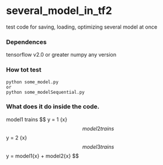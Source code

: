 <script async src="https://cdnjs.cloudflare.com/ajax/libs/mathjax/2.7.0/MathJax.js?config=TeX-AMS_CHTML"></script>
<script type="text/x-mathjax-config">
 MathJax.Hub.Config({
 tex2jax: {
 inlineMath: [["\\(","\\)"] ],
 displayMath: [ ['$$','$$'], ["\\[","\\]"] ]
 }
 });
</script>



# several_model_in_tf2
test code for saving, loading, optimizing several model at once

### Dependences
tensorflow v2.0 or greater
numpy any version

### How tot test
```
python some_model.py
or
python some_modelSequential.py
```
### What does it do inside the code.
model1 trains $$ y = 1 \{x} $$
model2 trains $$ y = 2 \{x} $$
model3 trains $$ y = model1{x} + model2{x} $$


